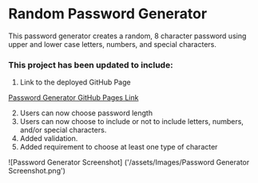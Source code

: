 # Random Password Generator

This password generator creates a random, 8 character password using upper and lower case letters, numbers, and special characters. 

### This project has been updated to include:
1. Link to the deployed GitHub Page

[Password Generator GitHub Pages Link](https://easmsm.github.io/password-gen-esk/)

2. Users can now choose password length
3. Users can now choose to include or not to include letters, numbers, and/or special characters. 
4. Added validation. 
5. Added requirement to choose at least one type of character


![Password Generator Screenshot] ('/assets/Images/Password Generator Screenshot.png')






